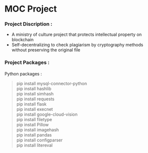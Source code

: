 # MOC Project
### Project Discription :  
* A ministry of culture project that protects intellectual property on blockchain
* Self-decentralizing to check plagiarism by cryptography methods without preserving the original file 
### Project Packages :  
Python packages :　

>pip install mysql-connector-python  
>pip install hashlib  
>pip install simhash  
>pip install requests  
>pip install flask  
>pip install execnet  
>pip install google-cloud-vision  
>pip install filetype  
>pip install Pillow  
>pip install imagehash  
>pip install pandas  
>pip install configparser  
>pip install litereval  
